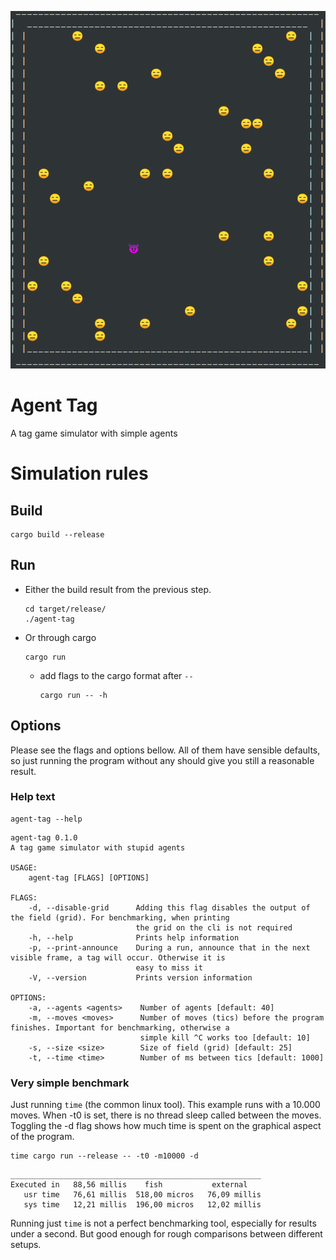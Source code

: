 <p align="center">
    <img src="assets/logo.png" />
</p>

# Agent Tag

A tag game simulator with simple agents

# Simulation rules



## Build

``` shell
cargo build --release
```

## Run

- Either the build result from the previous step.

    ``` shell
    cd target/release/
    ./agent-tag
    ```

- Or through cargo

    ``` shell
    cargo run
    ```

  - add flags to the cargo format after `--`

    ``` shell
    cargo run -- -h
    ```

## Options

Please see the flags and options bellow. All of them have sensible defaults, so just running the program without any should give you still a reasonable result.

### Help text

``` shell
agent-tag --help
```

``` output
agent-tag 0.1.0
A tag game simulator with stupid agents

USAGE:
    agent-tag [FLAGS] [OPTIONS]

FLAGS:
    -d, --disable-grid      Adding this flag disables the output of the field (grid). For benchmarking, when printing
                            the grid on the cli is not required
    -h, --help              Prints help information
    -p, --print-announce    During a run, announce that in the next visible frame, a tag will occur. Otherwise it is
                            easy to miss it
    -V, --version           Prints version information

OPTIONS:
    -a, --agents <agents>    Number of agents [default: 40]
    -m, --moves <moves>      Number of moves (tics) before the program finishes. Important for benchmarking, otherwise a
                             simple kill ^C works too [default: 10]
    -s, --size <size>        Size of field (grid) [default: 25]
    -t, --time <time>        Number of ms between tics [default: 1000]

```

### Very simple benchmark

Just running `time` (the common linux tool). This example runs with a 10.000 moves. When -t0 is set, there is no thread sleep called between the moves. Toggling the -d flag shows how much time is spent on the graphical aspect of the program.

``` shell
time cargo run --release -- -t0 -m10000 -d

```

``` output
________________________________________________________
Executed in   88,56 millis    fish           external 
   usr time   76,61 millis  518,00 micros   76,09 millis 
   sys time   12,21 millis  196,00 micros   12,02 millis 
```

Running just `time` is not a perfect benchmarking tool, especially for results under a second. But good enough for rough comparisons between different setups.

